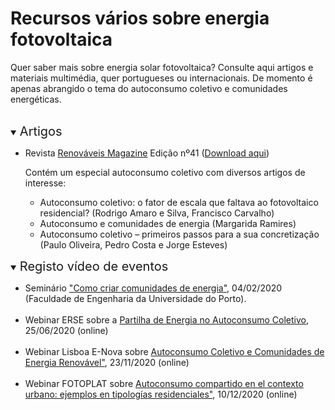 # Recursos vários sobre energia fotovoltaica

Quer saber mais sobre energia solar fotovoltaica? Consulte aqui artigos e materiais multimédia, quer portugueses ou internacionais.
De momento é apenas abrangido o tema do autoconsumo coletivo e comunidades energéticas.<br> <br>

<details open>
<summary> <span style="font-size:20px;">Artigos </span></summary>
<ul>

<li> Revista <a href="https://www.renovaveismagazine.pt/" target="_blank">Renováveis Magazine</a> Edição nº41 (<a href="https://www.renovaveismagazine.pt/revista-2/" target="_blank">Download aqui</a>) </li>

<p></p>Contém um especial autoconsumo coletivo com diversos artigos de interesse: 

<ul>
<li> Autoconsumo coletivo: o fator de escala que faltava ao fotovoltaico residencial? (Rodrigo Amaro e Silva, Francisco Carvalho)</li>
<li> Autoconsumo e comunidades de energia (Margarida Ramires) </li>
<li> Autoconsumo coletivo – primeiros passos para a sua concretização (Paulo Oliveira, Pedro Costa e Jorge Esteves)</li>
</ul>

</ul>
</details>

<details open>
<summary> <span style="font-size:20px;">Registo vídeo de eventos</span></summary>

<ul>
<li> Seminário <a href="https://www.youtube.com/watch?v=TJt7GP-mCgE" target="_blank">"Como criar comunidades de energia"</a>, 04/02/2020 (Faculdade de Engenharia da Universidade do Porto).  </li> 
<br>

<li> Webinar ERSE sobre a <a href="https://www.youtube.com/watch?v=TjNuCm4gFjM" target="_blank"> Partilha de Energia no Autoconsumo Coletivo</a>, 25/06/2020 (online) </li>
<br>

<li> Webinar Lisboa E-Nova sobre <a href="https://www.youtube.com/watch?v=q4lRIdWtT7w" target="_blank"> Autoconsumo Coletivo e Comunidades de Energia Renovável"</a>, 23/11/2020 (online) </li>
<br>

<li> Webinar FOTOPLAT sobre <a href="https://www.youtube.com/watch?v=5xS06A5mmdw" target="_blank"> Autoconsumo compartido en el contexto urbano: ejemplos en tipologías residenciales"</a>, 10/12/2020 (online) </li>
</ul>
</details>